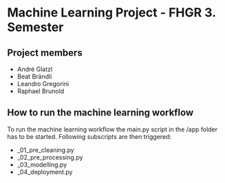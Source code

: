 # Machine Learning Project - FHGR 3. Semester
## Project members
- André Glatzl
- Beat Brändli
- Leandro Gregorini
- Raphael Brunold
## How to run the machine learning workflow
To run the machine learning workflow the main.py script in the /app folder has to be started.
Following subscripts are then triggered:
- _01_pre_cleaning.py
- _02_pre_processing.py
- _03_modelling.py
- _04_deployment.py
